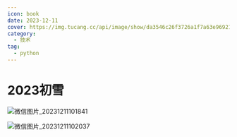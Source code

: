 ```yaml
---
icon: book
date: 2023-12-11
cover: https://img.tucang.cc/api/image/show/da3546c26f3726a1f7a63e96921b30ff
category:
  - 技术 
tag:
  - python
---
```



# 2023初雪

![微信图片_20231211101841](https://raw.githubusercontent.com/lianghexiang/picgo-picture/main/vuepress/微信图片_20231211101841.jpg)

![微信图片_20231211102037](C:/Users/admin/Pictures/%E5%BE%AE%E4%BF%A1%E5%9B%BE%E7%89%87_20231211102037.jpg)

